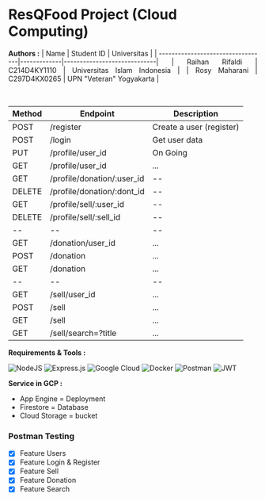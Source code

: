 # ResQFood Project (Cloud Computing)
<div align=justify>

**Authors :**
| Name                              | Student ID  | Universitas                 |
| ----------------------------------|-------------|-----------------------------|
| Raihan Rifaldi                    | C214D4KY1110 | Universitas Islam Indonesia |
| Rosy Maharani                     | C297D4KX0265 | UPN "Veteran" Yogyakarta    |

<br>

| Method | Endpoint                   | Description                        |
| ------ | ------------------------   | ---------------------------------- |
| POST   | /register                  | Create a user (register)           |
| POST   | /login                     | Get user data                      |
| PUT    | /profile/user_id           | On Going                           |
| GET    | /profile/user_id           | ...                                |
| GET    | /profile/donation/:user_id | --                                 |
| DELETE | /profile/donation/:dont_id | --                                 |
| GET    | /profile/sell/:user_id     | --                                 |
| DELETE | /profile/sell/:sell_id     | --                                 |
| --     | --                         | --                                 |
| GET    | /donation/user_id          | ...                                |
| POST   | /donation                  | ...                                |
| GET    | /donation                  | ...                                |
| --     | --                         | --                                 |
| GET    | /sell/user_id              | ...                                |
| POST   | /sell                      | ...                                |
| GET    | /sell                      | ...                                |
| GET    | /sell/search=?title        | ...                                |

**Requirements & Tools :**

![NodeJS](https://img.shields.io/badge/node.js-6DA55F?style=for-the-badge&logo=node.js&logoColor=white)
![Express.js](https://img.shields.io/badge/express.js-%23404d59.svg?style=for-the-badge&logo=express&logoColor=%2361DAFB)
![Google Cloud](https://img.shields.io/badge/GoogleCloud-%234285F4.svg?style=for-the-badge&logo=google-cloud&logoColor=white)
![Docker](https://img.shields.io/badge/Docker-black?style=for-the-badge&logo=docker)
![Postman](https://img.shields.io/badge/Postman-FF6C37?style=for-the-badge&logo=postman&logoColor=white)
![JWT](https://img.shields.io/badge/JWT-black?style=for-the-badge&logo=JSON%20web%20tokens)

**Service in GCP :**
- App Engine = Deployment
- Firestore = Database 
- Cloud Storage = bucket

### Postman Testing

- [x] Feature Users
- [x] Feature Login & Register
- [x] Feature Sell
- [x] Feature Donation
- [x] Feature Search 

<!-- ## Endpoints




## Checklist

### Endpoints

- [x] GET /
- [x] POST /users
- [x] GET /users/{id}
- [x] PUT /users/{id}
- [x] PUT /users/{id}/password
- [x] POST /authentications
- [x] PUT /authentications
- [x] DELETE /authentications
- [x] POST /predictions
- [x] GET /predictions/{userId}
- [x] POST /diseases
- [x] GET /diseases/{nameDiseases}
- [x] PUT /diseases/{nameDiseases}
- [x] DELETE /diseases/{nameDiseases}
- [x] POST /articles
- [x] GET /articles/{id}
- [x] PUT /articles/{id}
- [x] PUT /articles/{id}/image
- [x] DELETE /articles/{id}


### Deployment

- [x] Integrate with Google Cloud Storage Bucket
- [x] Deploy dev API in GCP
- [x] Deploy prod API in GCP
- [x] Deploy ML model in GCP


### Postman Testing

- [x] Feature Users
- [x] Feature Authentications
- [x] Feature Predictions
- [x] Feature Diseases
- [x] Feature Articles -->
